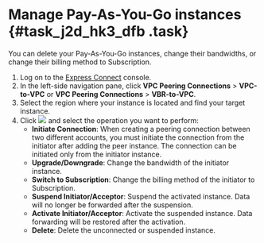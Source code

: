 # Manage Pay-As-You-Go instances {#task_j2d_hk3_dfb .task}

You can delete your Pay-As-You-Go instances, change their bandwidths, or change their billing method to Subscription.

1.  Log on to the [Express Connect](https://partners-intl.console.aliyun.com/#/ri) console. 
2.  In the left-side navigation pane, click **VPC Peering Connections** \> **VPC-to-VPC** or **VPC Peering Connections** \> **VBR-to-VPC**. 
3.  Select the region where your instance is located and find your target instance. 
4.  Click ![](images/12053_en-US.png) and select the operation you want to perform: 
    -   **Initiate Connection**: When creating a peering connection between two different accounts, you must initiate the connection from the initiator after adding the peer instance. The connection can be initiated only from the initiator instance.
    -   **Upgrade/Downgrade**: Change the bandwidth of the initiator instance.
    -   **Switch to Subscription**: Change the billing method of the initiator to Subscription.
    -   **Suspend Initiator/Acceptor**: Suspend the activated instance. Data will no longer be forwarded after the suspension.
    -   **Activate Initiator/Acceptor**: Activate the suspended instance. Data forwarding will be restored after the activation.
    -   **Delete**: Delete the unconnected or suspended instance.


